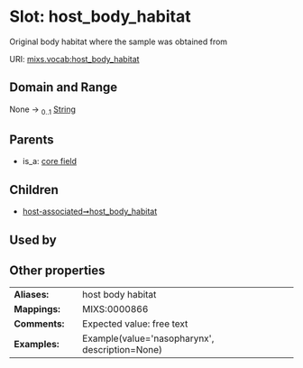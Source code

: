 
# Slot: host_body_habitat


Original body habitat where the sample was obtained from

URI: [mixs.vocab:host_body_habitat](https://w3id.org/mixs/vocab/host_body_habitat)


## Domain and Range

None &#8594;  <sub>0..1</sub> [String](types/String.md)

## Parents

 *  is_a: [core field](core_field.md)

## Children

 *  [host-associated➞host_body_habitat](host_associated_host_body_habitat.md)

## Used by


## Other properties

|  |  |  |
| --- | --- | --- |
| **Aliases:** | | host body habitat |
| **Mappings:** | | MIXS:0000866 |
| **Comments:** | | Expected value: free text |
| **Examples:** | | Example(value='nasopharynx', description=None) |

